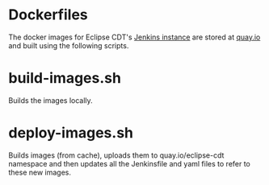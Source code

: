 Dockerfiles
============

The docker images for Eclipse CDT's [Jenkins instance](https://ci.eclipse.org/cdt/) are stored at [quay.io](https://quay.io/organization/eclipse-cdt)
and built using the following scripts.

build-images.sh
===============

Builds the images locally.

deploy-images.sh
================

Builds images (from cache), uploads them to quay.io/eclipse-cdt namespace and then
updates all the Jenkinsfile and yaml files to refer to these new images.
